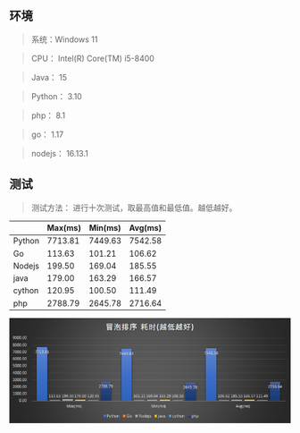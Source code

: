 ## 环境
> 系统：Windows 11

> CPU： Intel(R) Core(TM) i5-8400

> Java： 15

> Python： 3.10

> php： 8.1

> go： 1.17

> nodejs： 16.13.1

## 测试
> 测试方法： 进行十次测试，取最高值和最低值。越低越好。

|        | Max(ms) | Min(ms) | Avg(ms) |
| ------ | ------- | ------- | ------- |
| Python | 7713.81 | 7449.63 | 7542.58 |
| Go     | 113.63  | 101.21  | 106.62  |
| Nodejs | 199.50  | 169.04  | 185.55  |
| java   | 179.00  | 163.29  | 166.57  |
| cython | 120.95  | 100.50  | 111.49  |
| php    | 2788.79 | 2645.78 | 2716.64 |

![sort](https://github.com/bymoye/Benchmarks/blob/master/sort/sort.png)